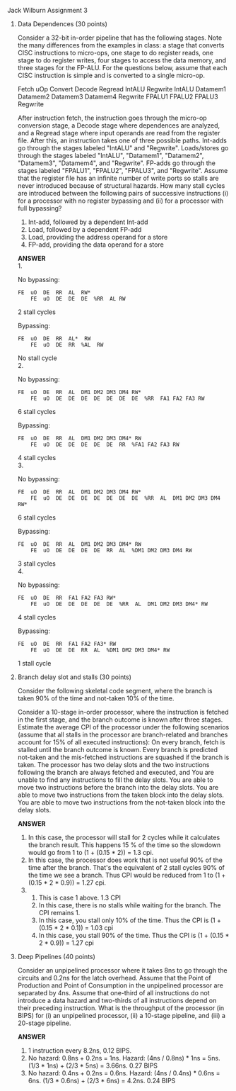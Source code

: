 Jack Wilburn
Assignment 3

1. Data Dependences (30 points)

    Consider a 32-bit in-order pipeline that has the following stages. Note the many differences from the examples in class: a stage that converts CISC instructions to micro-ops, one stage to do register reads, one stage to do register writes, four stages to access the data memory, and three stages for the FP-ALU. For the questions below, assume that each CISC instruction is simple and is converted to a single micro-op.

    Fetch 	uOp Convert 	Decode 	Regread 	IntALU 	Regwrite
    IntALU 	Datamem1 	Datamem2 	Datamem3 	Datamem4 	Regwrite
    FPALU1 	FPALU2 	FPALU3 	Regwrite

    After instruction fetch, the instruction goes through the micro-op conversion stage, a Decode stage where dependences are analyzed, and a Regread stage where input operands are read from the register file. After this, an instruction takes one of three possible paths. Int-adds go through the stages labeled "IntALU" and "Regwrite". Loads/stores go through the stages labeled "IntALU", "Datamem1", "Datamem2", "Datamem3", "Datamem4", and "Regwrite". FP-adds go through the stages labeled "FPALU1", "FPALU2", "FPALU3", and "Regwrite". Assume that the register file has an infinite number of write ports so stalls are never introduced because of structural hazards. How many stall cycles are introduced between the following pairs of successive instructions (i) for a processor with no register bypassing and (ii) for a processor with full bypassing?

    1. Int-add, followed by a dependent Int-add
    2. Load, followed by a dependent FP-add
    3. Load, providing the address operand for a store
    4. FP-add, providing the data operand for a store  

    
    **ANSWER**  
    1.
    
    No bypassing:
    ```
    FE  uO  DE  RR  AL  RW*  
        FE  uO  DE  DE  DE  %RR  AL RW
    ```

    2 stall cycles

    Bypassing:
    ```
    FE  uO  DE  RR  AL*  RW
        FE  uO  DE  RR  %AL  RW
    ```
    No stall cycle  
    2.
    
    No bypassing:
    ```
    FE  uO  DE  RR  AL  DM1 DM2 DM3 DM4 RW*
        FE  uO  DE  DE  DE  DE  DE  DE  DE  %RR  FA1 FA2 FA3 RW
    ```

    6 stall cycles

    Bypassing:
    ```
    FE  uO  DE  RR  AL  DM1 DM2 DM3 DM4* RW
        FE  uO  DE  DE  DE  DE  DE  RR  %FA1 FA2 FA3 RW
    ```

    4 stall cycles  
    3.
    
    No bypassing:
    ```
    FE  uO  DE  RR  AL  DM1 DM2 DM3 DM4 RW*
        FE  uO  DE  DE  DE  DE  DE  DE  DE  %RR  AL  DM1 DM2 DM3 DM4 RW*
    ```

    6 stall cycles

    Bypassing:
    ```
    FE  uO  DE  RR  AL  DM1 DM2 DM3 DM4* RW
        FE  uO  DE  DE  DE  DE  RR  AL  %DM1 DM2 DM3 DM4 RW
    ```

    3 stall cycles  
    4.
    
    No bypassing:
    ```
    FE  uO  DE  RR  FA1 FA2 FA3 RW*
        FE  uO  DE  DE  DE  DE  DE  %RR  AL  DM1 DM2 DM3 DM4* RW
    ```

    4 stall cycles

    Bypassing:
    ```
    FE  uO  DE  RR  FA1 FA2 FA3* RW
        FE  uO  DE  DE  RR  AL  %DM1 DM2 DM3 DM4* RW
    ```

    1 stall cycle


2. Branch delay slot and stalls (30 points)

    Consider the following skeletal code segment, where the branch is taken 90% of the time and not-taken 10% of the time.

    Consider a 10-stage in-order processor, where the instruction is fetched in the first stage, and the branch outcome is known after three stages. Estimate the average CPI of the processor under the following scenarios (assume that all stalls in the processor are branch-related and branches account for 15% of all executed instructions):
    On every branch, fetch is stalled until the branch outcome is known.
    Every branch is predicted not-taken and the mis-fetched instructions are squashed if the branch is taken.
    The processor has two delay slots and the two instructions following the branch are always fetched and executed, and
    You are unable to find any instructions to fill the delay slots.
    You are able to move two instructions before the branch into the delay slots.
    You are able to move two instructions from the taken block into the delay slots.
    You are able to move two instructions from the not-taken block into the delay slots. 

    **ANSWER**  
    1. In this case, the processor will stall for 2 cycles while it calculates the branch result. This happens 15 % of the time so the slowdown would go from 1 to (1 + (0.15 * 2)) = 1.3 cpi. 
    2. In this case, the processor does work that is not useful 90% of the time after the branch. That's the equivalent of 2 stall cycles 90% of the time we see a branch. Thus CPI would be reduced from 1 to (1 + (0.15 * 2 * 0.9)) = 1.27 cpi. 
    3. 
        1. This is case 1 above. 1.3 CPI
        2. In this case, there is no stalls while waiting for the branch. The CPI remains 1.
        3. In this case, you stall only 10% of the time. Thus the CPI is (1 + (0.15 * 2 * 0.1)) = 1.03 cpi
        4. In this case, you stall 90% of the time. Thus the CPI is (1 + (0.15 * 2 * 0.9)) = 1.27 cpi


3. Deep Pipelines (40 points)

    Consider an unpipelined processor where it takes 8ns to go through the circuits and 0.2ns for the latch overhead. Assume that the Point of Production and Point of Consumption in the unpipelined processor are separated by 4ns. Assume that one-third of all instructions do not introduce a data hazard and two-thirds of all instructions depend on their preceding instruction. What is the throughput of the processor (in BIPS) for (i) an unpipelined processor, (ii) a 10-stage pipeline, and (iii) a 20-stage pipeline. 

    **ANSWER**  
    1. 1 instruction every 8.2ns, 0.12 BIPS.
    2. No hazard: 0.8ns + 0.2ns = 1ns. Hazard: (4ns / 0.8ns) * 1ns = 5ns. (1/3 * 1ns) + (2/3 * 5ns) = 3.66ns. 0.27 BIPS
    3. No hazard: 0.4ns + 0.2ns = 0.6ns. Hazard: (4ns / 0.4ns) * 0.6ns = 6ns. (1/3 * 0.6ns) + (2/3 * 6ns) = 4.2ns.  0.24 BIPS

